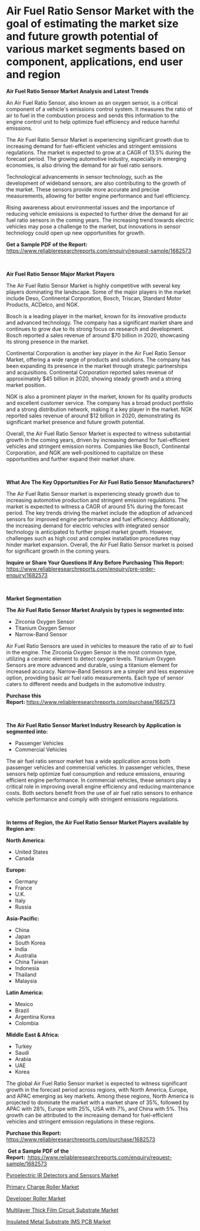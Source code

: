 <p><h1>Air Fuel Ratio Sensor Market with the goal of estimating the market size and future growth potential of various market segments based on component, applications, end user and region</h1></p><p><strong>Air Fuel Ratio Sensor Market Analysis and Latest Trends</strong></p>
<p><p>An Air Fuel Ratio Sensor, also known as an oxygen sensor, is a critical component of a vehicle's emissions control system. It measures the ratio of air to fuel in the combustion process and sends this information to the engine control unit to help optimize fuel efficiency and reduce harmful emissions.</p><p>The Air Fuel Ratio Sensor Market is experiencing significant growth due to increasing demand for fuel-efficient vehicles and stringent emissions regulations. The market is expected to grow at a CAGR of 13.5% during the forecast period. The growing automotive industry, especially in emerging economies, is also driving the demand for air fuel ratio sensors.</p><p>Technological advancements in sensor technology, such as the development of wideband sensors, are also contributing to the growth of the market. These sensors provide more accurate and precise measurements, allowing for better engine performance and fuel efficiency.</p><p>Rising awareness about environmental issues and the importance of reducing vehicle emissions is expected to further drive the demand for air fuel ratio sensors in the coming years. The increasing trend towards electric vehicles may pose a challenge to the market, but innovations in sensor technology could open up new opportunities for growth.</p></p>
<p><strong>Get a Sample PDF of the Report:&nbsp;</strong> <a href="https://www.reliableresearchreports.com/enquiry/request-sample/1682573">https://www.reliableresearchreports.com/enquiry/request-sample/1682573</a></p>
<p>&nbsp;</p>
<p><strong>Air Fuel Ratio Sensor Major Market Players</strong></p>
<p><p>The Air Fuel Ratio Sensor Market is highly competitive with several key players dominating the landscape. Some of the major players in the market include Deso, Continental Corporation, Bosch, Triscan, Standard Motor Products, ACDelco, and NGK.</p><p>Bosch is a leading player in the market, known for its innovative products and advanced technology. The company has a significant market share and continues to grow due to its strong focus on research and development. Bosch reported a sales revenue of around $70 billion in 2020, showcasing its strong presence in the market.</p><p>Continental Corporation is another key player in the Air Fuel Ratio Sensor Market, offering a wide range of products and solutions. The company has been expanding its presence in the market through strategic partnerships and acquisitions. Continental Corporation reported sales revenue of approximately $45 billion in 2020, showing steady growth and a strong market position.</p><p>NGK is also a prominent player in the market, known for its quality products and excellent customer service. The company has a broad product portfolio and a strong distribution network, making it a key player in the market. NGK reported sales revenue of around $12 billion in 2020, demonstrating its significant market presence and future growth potential.</p><p>Overall, the Air Fuel Ratio Sensor Market is expected to witness substantial growth in the coming years, driven by increasing demand for fuel-efficient vehicles and stringent emission norms. Companies like Bosch, Continental Corporation, and NGK are well-positioned to capitalize on these opportunities and further expand their market share.</p></p>
<p>&nbsp;</p>
<p><strong>What Are The Key Opportunities For Air Fuel Ratio Sensor Manufacturers?</strong></p>
<p><p>The Air Fuel Ratio Sensor market is experiencing steady growth due to increasing automotive production and stringent emission regulations. The market is expected to witness a CAGR of around 5% during the forecast period. The key trends driving the market include the adoption of advanced sensors for improved engine performance and fuel efficiency. Additionally, the increasing demand for electric vehicles with integrated sensor technology is anticipated to further propel market growth. However, challenges such as high cost and complex installation procedures may hinder market expansion. Overall, the Air Fuel Ratio Sensor market is poised for significant growth in the coming years.</p></p>
<p><strong>Inquire or Share Your Questions If Any Before Purchasing This Report:</strong> <a href="https://www.reliableresearchreports.com/enquiry/pre-order-enquiry/1682573">https://www.reliableresearchreports.com/enquiry/pre-order-enquiry/1682573</a></p>
<p>&nbsp;</p>
<p><strong>Market Segmentation</strong></p>
<p><strong>The Air Fuel Ratio Sensor Market Analysis by types is segmented into:</strong></p>
<p><ul><li>Zirconia Oxygen Sensor</li><li>Titanium Oxygen Sensor</li><li>Narrow-Band Sensor</li></ul></p>
<p><p>Air Fuel Ratio Sensors are used in vehicles to measure the ratio of air to fuel in the engine. The Zirconia Oxygen Sensor is the most common type, utilizing a ceramic element to detect oxygen levels. Titanium Oxygen Sensors are more advanced and durable, using a titanium element for increased accuracy. Narrow-Band Sensors are a simpler and less expensive option, providing basic air fuel ratio measurements. Each type of sensor caters to different needs and budgets in the automotive industry.</p></p>
<p><strong>Purchase this Report:&nbsp;</strong><a href="https://www.reliableresearchreports.com/purchase/1682573">https://www.reliableresearchreports.com/purchase/1682573</a></p>
<p>&nbsp;</p>
<p><strong>The Air Fuel Ratio Sensor Market Industry Research by Application is segmented into:</strong></p>
<p><ul><li>Passenger Vehicles</li><li>Commercial Vehicles</li></ul></p>
<p><p>The air fuel ratio sensor market has a wide application across both passenger vehicles and commercial vehicles. In passenger vehicles, these sensors help optimize fuel consumption and reduce emissions, ensuring efficient engine performance. In commercial vehicles, these sensors play a critical role in improving overall engine efficiency and reducing maintenance costs. Both sectors benefit from the use of air fuel ratio sensors to enhance vehicle performance and comply with stringent emissions regulations.</p></p>
<p>&nbsp;</p>
<p><strong>In terms of Region, the Air Fuel Ratio Sensor Market Players available by Region are:</strong></p>
<p>
    <p> <strong> North America: </strong>
        <ul>
            <li>United States</li>
            <li>Canada</li>
        </ul>
        </p> 
    <p> <strong> Europe: </strong>
        <ul>
            <li>Germany</li>
            <li>France</li>
            <li>U.K.</li>
            <li>Italy</li>
            <li>Russia</li>
        </ul>
        </p> 
    <p> <strong> Asia-Pacific: </strong>
        <ul>
            <li>China</li>
            <li>Japan</li>
            <li>South Korea</li>
            <li>India</li>
            <li>Australia</li>
            <li>China Taiwan</li>
            <li>Indonesia</li>
            <li>Thailand</li>
            <li>Malaysia</li>
        </ul>
        </p> 
    <p> <strong> Latin America: </strong>
        <ul>
            <li>Mexico</li>
            <li>Brazil</li>
            <li>Argentina Korea</li>
            <li>Colombia</li>
        </ul>
        </p> 
    <p> <strong> Middle East & Africa: </strong>
        <ul>
            <li>Turkey</li>
            <li>Saudi</li>
            <li>Arabia</li>
            <li>UAE</li>
            <li>Korea</li>
        </ul>
    </p>
    </p>
<p><p>The global Air Fuel Ratio Sensor market is expected to witness significant growth in the forecast period across regions, with North America, Europe, and APAC emerging as key markets. Among these regions, North America is projected to dominate the market with a market share of 35%, followed by APAC with 28%, Europe with 25%, USA with 7%, and China with 5%. This growth can be attributed to the increasing demand for fuel-efficient vehicles and stringent emission regulations in these regions.</p></p>
<p><strong>Purchase this Report: </strong><a href="https://www.reliableresearchreports.com/purchase/1682573">https://www.reliableresearchreports.com/purchase/1682573</a></p>
<p>&nbsp;<strong>Get a Sample PDF of the Report:&nbsp;&nbsp;</strong><a href="https://www.reliableresearchreports.com/enquiry/request-sample/1682573">https://www.reliableresearchreports.com/enquiry/request-sample/1682573</a></p>
<p><strong></strong></p>
<p><p><a href="https://medium.com/@isomgleason/decoding-pyroelectric-ir-detectors-and-sensors-market-metrics-market-share-trends-and-growth-19fe45bd02ac">Pyroelectric IR Detectors and Sensors Market</a></p><p><a href="https://medium.com/@v8581137/primary-charge-roller-market-trends-forecast-and-competitive-analysis-to-2031-ea0629f9d63f">Primary Charge Roller Market</a></p><p><a href="https://medium.com/@v8581137/developer-roller-market-size-market-outlook-and-market-forecast-2024-to-2031-6ffbba6f5d57">Developer Roller Market</a></p><p><a href="https://medium.com/@santosh.reportprime/multilayer-thick-film-circuit-substrate-market-size-market-outlook-and-market-forecast-2024-to-e71aa23f63e1">Multilayer Thick Film Circuit Substrate Market</a></p><p><a href="https://medium.com/@santosh.reportprime/insulated-metal-substrate-ims-pcb-market-insight-market-trends-growth-forecasted-from-2024-to-08fdce7d6526">Insulated Metal Substrate IMS PCB Market</a></p></p>